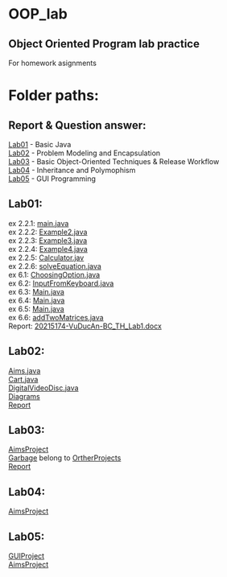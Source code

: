 # OOP_lab
## Object Oriented Program lab practice
For homework asignments
# Folder paths:

## Report & Question answer:

[Lab01](OtherProjects/src/hust/soict/Lab1/20215174-VuDucAn-BC_TH_Lab1.docx) - Basic Java<br />
[Lab02](Lab02/20215174-VuDucAn-BC_TH_Lab2.docx) - Problem Modeling and Encapsulation<br />
[Lab03](Lab03/20215174-VuDucAn-BC_TH_Lab03.docx) - Basic Object-Oriented Techniques & Release Workflow<br />
[Lab04](Lab03/20215174-VuDucAn-BC_TH_Lab04.docx) - Inheritance and Polymophism <br />
[Lab05](Lab03/20215174-VuDucAn-BC_TH_Lab05.docx) - GUI Programming<br />

## Lab01:

ex 2.2.1: [main.java](OtherProjects/src/hust/soict/Lab1/Very_First_Programs/src/Main.java) <br />
ex 2.2.2: [Example2.java](OtherProjects/src/hust/soict/Lab1/Very_First_Programs/src/Example2.java) <br />
ex 2.2.3: [Example3.java](OtherProjects/src/hust/soict/Lab1/Very_First_Programs/src/Example3.java) <br />
ex 2.2.4: [Example4.java](OtherProjects/src/hust/soict/Lab1/Very_First_Programs/src/Example4.java) <br />
ex 2.2.5: [Calculator.jav](OtherProjects/src/hust/soict/Lab1/Very_First_Programs/src/Calculator.java) <br />
ex 2.2.6: [solveEquation.java](OtherProjects/src/hust/soict/Lab1/Very_First_Programs/src/solveEquation.java) <br />
ex 6.1: [ChoosingOption.java](OtherProjects/src/hust/soict/Lab1/OOP_lab/src/ChoosingOption.java) <br />
ex 6.2: [InputFromKeyboard.java](OtherProjects/src/hust/soict/Lab1/OOP_lab/src/InputFromKeyboard.java) <br />
ex 6.3: [Main.java](OtherProjects/src/hust/soict/Lab1/Triangle/src/Main.java) <br />
ex 6.4: [Main.java](OtherProjects/src/hust/soict/Lab1/Year_days/src/Main.java) <br />
ex 6.5: [Main.java](OtherProjects/src/hust/soict/Lab1/Sorting_array/src/Main.java) <br />
ex 6.6: [addTwoMatrices.java](OtherProjects/src/hust/soict/Lab1/Matrices/src/addTwoMatrices.java) <br />
Report: [20215174-VuDucAn-BC_TH_Lab1.docx](OtherProjects/src/hust/soict/Lab1/20215174-VuDucAn-BC_TH_Lab1.docx) <br />

## Lab02:

[Aims.java](OtherProjects/src/hust/soict/Lab02/AimsProject/src/Aims.java) <br />
[Cart.java](OtherProjects/src/hust/soict/Lab02/AimsProject/src/Cart.java) <br />
[DigitalVideoDisc.java](OtherProjects/src/hust/soict/Lab02/AimsProject/src/DigitalVideoDisc.java) <br />
[Diagrams](OtherProjects/src/hust/soict/Lab02/Diagrams.asta) <br />
[Report](OtherProjects/src/hust/soict/Lab02/20215174-VuDucAn-BC_TH_Lab02.docx) <br />

## Lab03:

[AimsProject](AimsProject/src/hust/soict/ict/aims) <br />
[Garbage](OtherProjects/src/hust/soict/globalict/garbage) belong to [OrtherProjects](OtherProjects)<br />
[Report](Lab03/20215174-VuDucAn-BC_TH_Lab03.docx) <br />

## Lab04:
[AimsProject](AimsProject/src/hust/soict/ict/aims) <br />

## Lab05:
[GUIProject](GUIProject) <br />
[AimsProject](AimsProject/src/hust/soict/ict/aims) <br />
